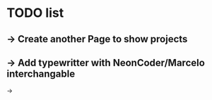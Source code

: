 # TODO list

## -> Create another Page to show projects

## -> Add typewritter with NeonCoder/Marcelo interchangable

->

